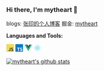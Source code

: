 ### Hi there, I'm mytheart 👋

blogs: [张印的个人博客](https://blog.csdn.net/weixin_42755677)
掘金: [mytheart](https://juejin.im/user/4406498335661486)

**Languages and Tools:**  

<code><img height="20" src="https://raw.githubusercontent.com/github/explore/80688e429a7d4ef2fca1e82350fe8e3517d3494d/topics/javascript/javascript.png"></code>
<code><img height="20" src="https://raw.githubusercontent.com/github/explore/80688e429a7d4ef2fca1e82350fe8e3517d3494d/topics/typescript/typescript.png"></code>
<code><img height="20" src="https://raw.githubusercontent.com/github/explore/80688e429a7d4ef2fca1e82350fe8e3517d3494d/topics/vue/vue.png"></code>
<code><img height="20" src="https://raw.githubusercontent.com/github/explore/80688e429a7d4ef2fca1e82350fe8e3517d3494d/topics/react/react.png"></code>

[![mytheart's github stats](https://github-readme-stats.vercel.app/api?username=mytheart)](https://github.com/anuraghazra/github-readme-stats)
